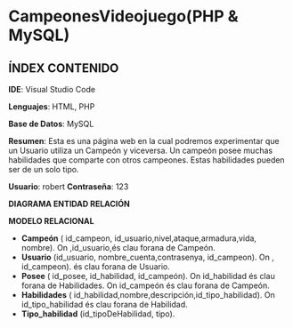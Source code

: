 
# CampeonesVideojuego(PHP & MySQL)

## ÍNDEX CONTENIDO

**IDE**: Visual Studio Code

**Lenguajes**: HTML, PHP

**Base de Datos**: MySQL

**Resumen**: Esta es una página web en la cual podremos experimentar que un Usuario utiliza un Campeón y viceversa. Un campeón posee muchas habilidades que comparte con otros campeones. Estas habilidades pueden ser de un solo tipo.

**Usuario**: robert
**Contraseña**: 123

**DIAGRAMA ENTIDAD RELACIÓN**

**MODELO RELACIONAL**
- **Campeón** ( id_campeon, id_usuario,nivel,ataque,armadura,vida, nombre).
On ,id_usuario,és clau forana de Campeón.
- **Usuario** (id_usuario, nombre_cuenta,contrasenya, id_campeon).
On , id_campeon). és clau forana de Usuario.
- **Posee** ( id_posee, id_habilidad, id_campeón).
On id_habilidad és clau forana de Habilidades.
On id_campeón és clau forana de Campeón.
- **Habilidades** ( id_habilidad,nombre,descripción,id_tipo_habilidad).
On id_tipo_habilidad és clau forana de Habilidad.
- **Tipo_habilidad** (id_tipoDeHabilidad, tipo).
